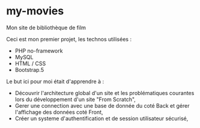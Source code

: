 # my-movies

Mon site de bibliothèque de film

Ceci est mon premier projet, les technos utilisées : 
- PHP no-framework
- MySQL
- HTML / CSS
- Bootstrap.5


Le but ici pour moi était d'apprendre à : 
- Découvrir l'architecture global d'un site et les problématiques courantes lors du développement d'un site "From Scratch",
- Gerer une connection avec une base de donnée du coté Back et gérer l'affichage des données coté Front,
- Créer un systeme d'authentification et de session utilisateur sécurisé,





